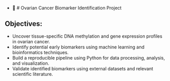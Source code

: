 - 👋 # Ovarian Cancer Biomarker Identification Project

## Objectives:
- Uncover tissue-specific DNA methylation and gene expression profiles in ovarian cancer.
- Identify potential early biomarkers using machine learning and bioinformatics techniques.
- Build a reproducible pipeline using Python for data processing, analysis, and visualization.
- Validate identified biomarkers using external datasets and relevant scientific literature.
